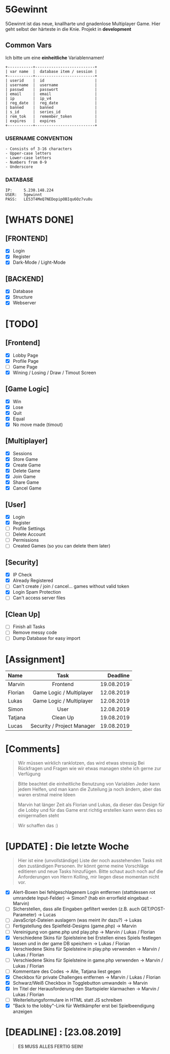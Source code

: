 # 5Gewinnt

5Gewinnt ist das neue, knallharte und gnadenlose Multiplayer Game. Hier geht selbst der härteste in die Knie.
Projekt in **development**

## Common Vars

Ich bitte um eine **einheitliche** Variablennamen!

```
+-----------+--------------------------+
| var name  |  database item / session |
+-----------+--------------------------+
| userid    |  id                      |
| username  |  username                |
| passwd    |  passwort                |
| email     |  email                   |
| ip        |  ip_v4                   |
| reg_date  |  reg_date                |
| banned    |  banned                  |
| s_id      |  series_id               |
| rem_tok   |  remember_token          |
| expires   |  expires                 |
+-----------+--------------------------+
```

### USERNAME CONVENTION

```
- Consists of 3-16 characters
- Upper-case letters
- Lower-case letters
- Numbers from 0-9
- Underscore

```

### DATABASE

```
IP:     5.230.148.224
USER: 	5gewinnt
PASS:	LE53T4MeQ7NEDopipOBIqu6Oz7vu8u
```

# [WHATS DONE]

## [FRONTEND]

-   [x] Login
-   [x] Register
-   [x] Dark-Mode / Light-Mode

## [BACKEND]

-   [x] Database
-   [x] Structure
-   [x] Webserver

# [TODO]

## [Frontend]

-   [x] Lobby Page
-   [x] Profile Page
-   [ ] Game Page
-   [x] Wining / Losing / Draw / Timout Screen

## [Game Logic]

-   [x] Win
-   [x] Lose
-   [x] Quit
-   [x] Equal
-   [x] No move made (timout)

## [Multiplayer]

-   [x] Sessions
-   [x] Store Game
-   [x] Create Game
-   [x] Delete Game
-   [x] Join Game
-   [x] Share Game
-   [x] Cancel Game

## [User]

-   [x] Login
-   [x] Register
-   [ ] Profile Settings
-   [ ] Delete Account
-   [ ] Permissions
-   [ ] Created Games (so you can delete them later)

## [Security]

-   [x] IP Check
-   [x] Already Registered
-   [ ] Can't create / join / cancel... games without valid token
-   [x] Login Spam Protection
-   [ ] Can't access server files

## [Clean Up]

-   [ ] Finish all Tasks
-   [ ] Remove messy code
-   [ ] Dump Database for easy import

# [Assignment]

| Name    |            Task            |   Deadline |
| :------ | :------------------------: | ---------: |
| Marvin  |          Frontend          | 19.08.2019 |
| Florian |  Game Logic / Multiplayer  | 12.08.2019 |
| Lukas   |  Game Logic / Multiplayer  | 12.08.2019 |
| Simon   |            User            | 12.08.2019 |
| Tatjana |          Clean Up          | 19.08.2019 |
| Lucas   | Security / Project Manager | 19.08.2019 |

# [Comments]

> Wir müssen wirklich ranklotzen, das wird etwas stressig
> Bei Rückfragen und Fragen wie wir etwas managen stehe ich gerne zur Verfügung

> Bitte beachtet die einheitliche Benutzung von Variablen
> Jeder kann jedem Helfen, und man kann die Zuteilung ja noch ändern, aber das waren erstmal meine Ideen

> Marvin hat länger Zeit als Florian und Lukas, da dieser das Design für die Lobby und für das Game erst richtig erstellen kann wenn dies so einigermaßen steht

> Wir schaffen das :)

# [UPDATE] : Die letzte Woche

> Hier ist eine (unvollständige) Liste der noch ausstehenden Tasks mit den zuständigen Personen.
> Ihr könnt gerne meine Vorschläge editieren und neue Tasks hinzufügen.
> Bitte schaut auch noch auf die Anforderungen von Herrn Kolling, mir liegen diese momentan nicht vor.

-   [x] Alert-Boxen bei fehlgeschlagenem Login entfernen (stattdessen rot umrandete Input-Felder) -> Simon? (hab ein errorfield eingebaut -Marvin)
-   [ ] Sicherstellen, dass alle Eingaben gefiltert werden (z.B. auch GET/POST-Parameter) -> Lucas
-   [ ] JavaScript-Dateien auslagern (was meint ihr dazu?) -> Lukas
-   [ ] Fertigstellung des Spielfeld-Designs (game.php) -> Marvin
-   [ ] Vereinigung von game.php und play.php -> Marvin / Lukas / Florian
-   [x] Verschiedene Skins für Spielsteine bei Erstellen eines Spiels festlegen lassen und in der game DB speichern -> Lukas / Florian
-   [x] Verschiedene Skins für Spielsteine in play.php verwenden -> Marvin / Lukas / Florian
-   [ ] Verschiedene Skins für Spielsteine in game.php verwenden -> Marvin / Lukas / Florian
-   [ ] Kommentare des Codes -> Alle, Tatjana liest gegen
-   [x] Checkbox für private Challenges entfernen -> Marvin / Lukas / Florian
-   [x] Schwarz/Weiß Checkbox in Togglebutton umwandeln -> Marvin
-   [x] Im Titel der Herausforderung den Startspieler klarmachen -> Marvin / Lukas / Florian
-   [ ] Weiterleitungsformulare in HTML statt JS schreiben
-   [x] "Back to the lobby"-Link für Wettkämpfer erst bei Spielbeendigung anzeigen

# [DEADLINE] : **[23.08.2019]**

> **ES MUSS ALLES FERTIG SEIN!**
